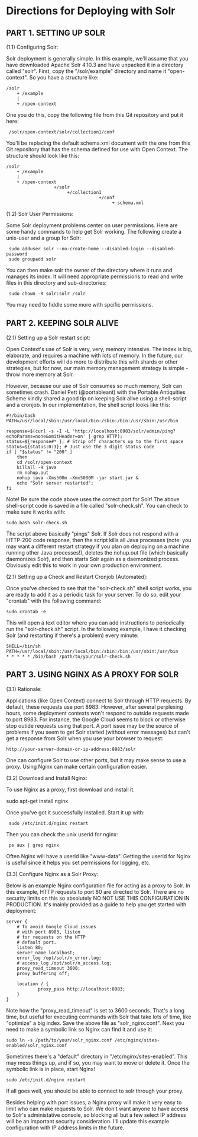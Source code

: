 Directions for Deploying with Solr
=======================


PART 1. SETTING UP SOLR
------------------------------------------

(1.1) Configuring Solr:

Solr deployment is generally simple. In this example, we'll assume that you have 
downloaded Apache Solr 4.10.3 and have unpacked it in a directory called "solr". 
First, copy the "/solr/example" directory and name it "open-context". So you have
a structure like:

    /solr
        + /example
        |
        + /open-context

One you do this, copy the following file from this Git repository and put it
here:

     /solr/open-context/solr/collection1/conf

You'll be replacing the default schema.xml document with the one from this Git
repository that has the schema defined for use with Open Context. The structure
should look like this:

    /solr
        + /example
        |
        + /open-context
                      +/solr
                           +/collection1
                                       +/conf
                                            + schema.xml


(1.2) Solr User Permissions:

Some Solr deployment problems center on user permissions. Here are some handy
commands to help get Solr working. The following create a unix-user and a 
group for Solr:

     sudo adduser solr --no-create-home --disabled-login --disabled-password
     sudo groupadd solr

You can then make solr the owner of the directory where it runs and manages
its index. It will need appropriate permissions to read and write files in
this directory and sub-directories:

     sudo chown -R solr:solr /solr

You may need to fiddle some more with spcific permissions.



PART 2. KEEPING SOLR ALIVE
------------------------------------------

(2.1) Setting up a Solr restart scipt:

Open Context's use of Solr is very, very, memory intensive. The index is big,
elaborate, and requires a machine with lots of memory. In the future, our
development efforts will do more to distribute this with shards or other
strategies, but for now, our main memory management strategy is simple -
throw more memory at Solr.

However, because our use of Solr consumes so much memory, Solr can sometimes
crash. Daniel Pett (@portableant) with the Portable Antiquities Scheme kindly
shared a good tip on keeping Solr alive using a shell-script and a cronjob.
In our implementation, the shell script looks like this:

    #!/bin/bash
    PATH=/usr/local/sbin:/usr/local/bin:/sbin:/bin:/usr/sbin:/usr/bin
      
    response=$(curl -s -I -L 'http://localhost:8983/solr/admin/ping?echoParams=none&omitHeader=on' | grep HTTP); 
    status=${response#* }; # Strip off characters up to the first space
    status=${status:0:3}; # Just use the 3 digit status code
    if [ "$status" != "200" ]
        then
        cd /solr/open-context
        killall -9 java
        rm nohup.out
        nohup java -Xms500m -Xmx5000M -jar start.jar &
        echo "Solr server restarted";
    fi

Note! Be sure the code above uses the correct port for Solr! The above shell-script code is 
saved in a file called "solr-check.sh". You can check to make sure it works with:

    sudo bash solr-check.sh

The script above basically "pings" Solr. If Solr does not respond with a HTTP-200
code response, then the script kills all Java processes (note: you may want a
different restart strategy if you plan on deploying on a machine running other
Java processes!), deletes the nohup.out file (which basically daemonizes Solr),
and then starts Solr again as a daemonized process. Obviously edit this to 
work in your own production environment.


(2.1) Setting up a Check and Restart Cronjob (Automated):

Once you've checked to see that the "solr-check.sh" shell script works, you are
ready to add it as a periodic task for your server. To do so, edit your
"crontab" with the following command:

    sudo crontab -e

This will open a text editor where you can add instructions to periodically
run the "solr-check.sh" script. In the following example, I have it checking
Solr (and restarting if there's a problem) every minute:

    SHELL=/bin/sh
    PATH=/usr/local/sbin:/usr/local/bin:/sbin:/bin:/usr/sbin:/usr/bin
    * * * * * /bin/bash /path/to/your/solr-check.sh


PART 3. USING NGINX AS A PROXY FOR SOLR
------------------------------------------

(3.1) Rationale:

Applications (like Open Context) connect to Solr through HTTP requests. By default,
these requests use port 8983. However, after several perplexing hours, some deployment
contexts won't respond to outside requests made to port 8983. For instance, the Google 
Cloud seems to block or otherwise stop outide requests using that port. A port issue
may be the source of problems if you seem to get Solr started (without error messages) 
but can't get a response from Solr when you use your browser to request:

    http://your-server-domain-or-ip-address:8983/solr

One can configure Solr to use other ports, but it may make sense to use a proxy. 
Using Nginx can make certain configuration easier.

(3.2) Download and Install Nginx:

To use Nginx as a proxy, first download and install it.

   sudo apt-get install nginx

Once you've got it successfully installed. Start it up with:

     sudo /etc/init.d/nginx restart

Then you can check the unix userid for nginx:

     ps aux | grep nginx

Often Nginx will have a userid like "www-data". Getting the userid for Nginx is useful since 
it helps you set permissions for logging, etc.


(3.3) Configure Nginx as a Solr Proxy:

Below is an example Nginx configuration file for acting as a proxy to Solr. In this example, 
HTTP requests to port 80 are directed to Solr. There are no security limits on this so
absolutely NO NOT USE THIS CONFIGURATION IN PRODUCTION. It's mainly provided as a guide
to help you get started with deployment:

    server {
        # To avoid Google Cloud issues
        # with port 8983, listen
        # for requests on the HTTP
        # default port.
        listen 80;
        server_name localhost;
        error_log /opt/solr/n_error.log;
        # access_log /opt/solr/n_access.log;
        proxy_read_timeout 3600;
        proxy_buffering off;
 
        location / {
                proxy_pass http://localhost:8983;
        }
    }

Note how the "proxy_read_timeout" is set to 3600 seconds. That's a long time, but useful for executing
commands with Solr that take lots of time, like "optimize" a big index. Save the above file 
as "solr_nginx.conf". Next you need to make a symbolic link so Nginx can find it and use it:

    sudo ln -s /path/to/your/solr_nginx.conf /etc/nginx/sites-enabled/solr_nginx.conf

Sometimes there's a "default" directory in "/etc/nginx/sites-enabled". This may mess things up, and if so, 
you may want to move or delete it. Once the symbolic link is in place, start Nginx!

    sudo /etc/init.d/nginx restart

If all goes well, you should be able to connect to solr through your proxy.

Besides helping with port issues, a Nginx proxy will make it very easy to limit who
can make requests to Solr. We don't want anyone to have access to Solr's administative
console, so blocking all but a few select IP address will be an important security
consideration. I'll update this example configuration with IP address limits in the
future.
